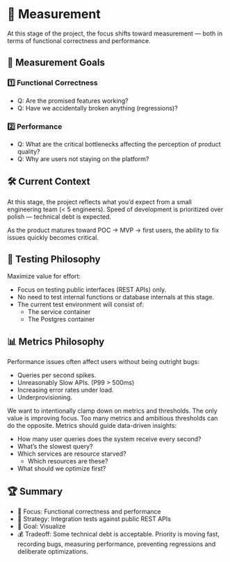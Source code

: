 #  📏 Measurement

At this stage of the project, the focus shifts toward measurement — both in terms of functional correctness and performance.

## 🎯 Measurement Goals

### 1️⃣ Functional Correctness

- Q: Are the promised features working?
- Q: Have we accidentally broken anything (regressions)?

### 2️⃣ Performance

- Q: What are the critical bottlenecks affecting the perception of product quality?
- Q: Why are users not staying on the platform?

## 🛠️ Current Context

At this stage, the project reflects what you’d expect from a small engineering team (< 5 engineers).
Speed of development is prioritized over polish — technical debt is expected.

As the product matures toward POC → MVP → first users, the ability to fix issues quickly becomes critical.

## 🎨 Testing Philosophy

Maximize value for effort:

- Focus on testing public interfaces (REST APIs) only.
- No need to test internal functions or database internals at this stage.
- The current test environment will consist of:
  - The service container
  - The Postgres container

## 📊 Metrics Philosophy

Performance issues often affect users without being outright bugs:

- Queries per second spikes.
- Unreasonably Slow APIs. (P99 > 500ms)
- Increasing error rates under load.
- Underprovisioning.

We want to intentionally clamp down on metrics and thresholds. The only value is improving focus. Too many metrics
and ambitious thresholds can do the opposite. Metrics should guide data-driven insights:

- How many user queries does the system receive every second?
- What’s the slowest query?
- Which services are resource starved?
  - Which resources are these?
- What should we optimize first?

## 🏆 Summary

- 🎯 Focus: Functional correctness and performance
- 🧠 Strategy: Integration tests against public REST APIs
- 🥅 Goal: Visualize
- 💰 Tradeoff: Some technical debt is acceptable. Priority is moving fast, recording bugs, measuring performance,
     preventing regressions and deliberate optimizations.
